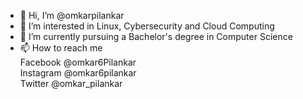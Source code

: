 - 👋 Hi, I’m @omkarpilankar
- 👀 I’m interested in Linux, Cybersecurity and Cloud Computing
- 🌱 I’m currently pursuing a Bachelor's degree in Computer Science
- 📫 How to reach me <br/> Facebook @omkar6Pilankar
                     <br/> Instagram @omkar6pilankar
                     <br/> Twitter @omkar_pilankar
                     

<!---
omkarpilankar/omkarpilankar is a ✨ special ✨ repository because its `README.md` (this file) appears on your GitHub profile.
You can click the Preview link to take a look at your changes.
--->
